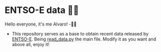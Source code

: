 # ENTSO-E data 👨‍💻

Hello everyone, it's me Alvaro! -🤹‍♂️

* This repository serves as a base to obtain recent data released by [ENTSO-E](https://pypi.org/project/entsoe-py/). Being [read_data.py](/read_data.py) the main file. Modify it as you want and above all, enjoy it! 

